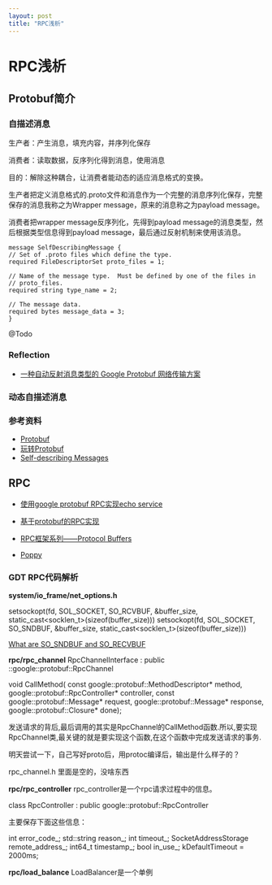 ```yaml
---
layout: post
title: "RPC浅析"
---
```


# RPC浅析

## Protobuf简介

### 自描述消息

生产者：产生消息，填充内容，并序列化保存

消费者：读取数据，反序列化得到消息，使用消息

目的：解除这种耦合，让消费者能动态的适应消息格式的变换。

生产者把定义消息格式的.proto文件和消息作为一个完整的消息序列化保存，完整保存的消息我称之为Wrapper message，原来的消息称之为payload message。

消费者把wrapper message反序列化，先得到payload message的消息类型，然后根据类型信息得到payload message，最后通过反射机制来使用该消息。

	message SelfDescribingMessage {
  	// Set of .proto files which define the type.
  	required FileDescriptorSet proto_files = 1;

  	// Name of the message type.  Must be defined by one of the files in
  	// proto_files.
  	required string type_name = 2;

  	// The message data.
  	required bytes message_data = 3;
	}

@Todo

### Reflection
- [一种自动反射消息类型的 Google Protobuf 网络传输方案](http://blog.csdn.net/solstice/article/details/6300108)

### 动态自描述消息

### 参考资料
- [Protobuf](https://github.com/google/protobuf)
- [玩转Protobuf](http://www.searchtb.com/2012/09/protocol-buffers.html)
- [Self-describing Messages](https://developers.google.com/protocol-buffers/docs/techniques?hl=zh-CN#self-description)

## RPC

- [使用google protobuf RPC实现echo service](http://www.codedump.info/?p=169)
- [基于protobuf的RPC实现](http://codemacro.com/2014/08/31/protobuf-rpc/)
- [RPC框架系列——Protocol Buffers](http://jeoygin.org/2011/09/rpc-framework-protocol-buffers.html)

- [Poppy]()

### GDT RPC代码解析

**system/io_frame/net_options.h**

setsockopt(fd, SOL_SOCKET, SO_RCVBUF, &buffer_size, static_cast<socklen_t>(sizeof(buffer_size)))
setsockopt(fd, SOL_SOCKET, SO_SNDBUF, &buffer_size, static_cast<socklen_t>(sizeof(buffer_size)))

[What are SO_SNDBUF and SO_RECVBUF](http://stackoverflow.com/questions/4257410/what-are-so-sndbuf-and-so-recvbuf)

**rpc/rpc_channel**
RpcChannelInterface : public ::google::protobuf::RpcChannel

void CallMethod(
      const google::protobuf::MethodDescriptor* method,
      google::protobuf::RpcController* controller,
      const google::protobuf::Message* request,
      google::protobuf::Message* response,
      google::protobuf::Closure* done);

发送请求的背后,最后调用的其实是RpcChannel的CallMethod函数.所以,要实现RpcChannel类,最关键的就是要实现这个函数,在这个函数中完成发送请求的事务.

明天尝试一下，自己写好proto后，用protoc编译后，输出是什么样子的？

rpc_channel.h 里面是空的，没啥东西

**rpc/rpc_controller**
rpc_controller是一个rpc请求过程中的信息。

class RpcController : public google::protobuf::RpcController

主要保存下面这些信息：

  int error_code_;
  std::string reason_;
  int timeout_;
  SocketAddressStorage remote_address_;
  int64_t timestamp_;
  bool in_use_;
  kDefaultTimeout = 2000ms;

**rpc/load_balance**
LoadBalancer是一个单例

